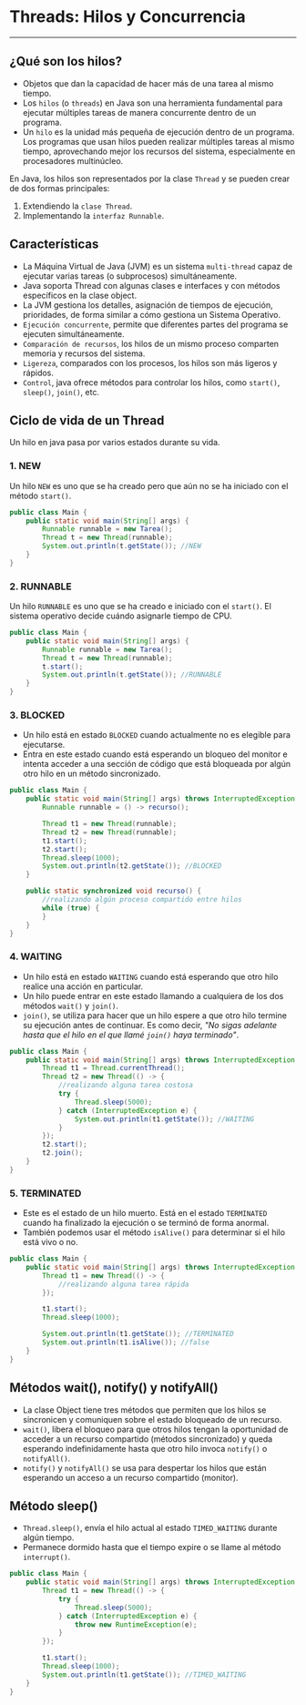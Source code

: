 # Threads: Hilos y Concurrencia

---

## ¿Qué son los hilos?

- Objetos que dan la capacidad de hacer más de una tarea al mismo tiempo.
- Los `hilos` (o `threads`) en Java son una herramienta fundamental para ejecutar múltiples tareas de manera concurrente
  dentro de un programa.
- Un `hilo` es la unidad más pequeña de ejecución dentro de un programa. Los programas que usan hilos pueden realizar
  múltiples tareas al mismo tiempo, aprovechando mejor los recursos del sistema, especialmente en procesadores
  multinúcleo.

En Java, los hilos son representados por la clase `Thread` y se pueden crear de dos formas principales:

1. Extendiendo la `clase Thread`.
2. Implementando la `interfaz Runnable`.

## Características

- La Máquina Virtual de Java (JVM) es un sistema `multi-thread` capaz de ejecutar varias tareas (o subprocesos)
  simultáneamente.
- Java soporta Thread con algunas clases e interfaces y con métodos específicos en la clase object.
- La JVM gestiona los detalles, asignación de tiempos de ejecución, prioridades, de forma similar a cómo gestiona un
  Sistema Operativo.
- `Ejecución concurrente`, permite que diferentes partes del programa se ejecuten simultáneamente.
- `Comparación de recursos`, los hilos de un mismo proceso comparten memoria y recursos del sistema.
- `Ligereza`, comparados con los procesos, los hilos son más ligeros y rápidos.
- `Control`, java ofrece métodos para controlar los hilos, como `start()`, `sleep()`, `join()`, etc.

## Ciclo de vida de un Thread

Un hilo en java pasa por varios estados durante su vida.

### 1. NEW

Un hilo `NEW` es uno que se ha creado pero que aún no se ha iniciado con el método `start()`.

````java
public class Main {
    public static void main(String[] args) {
        Runnable runnable = new Tarea();
        Thread t = new Thread(runnable);
        System.out.println(t.getState()); //NEW
    }
}
````

### 2. RUNNABLE

Un hilo `RUNNABLE` es uno que se ha creado e iniciado con el `start()`. El sistema operativo decide cuándo asignarle
tiempo de CPU.

````java
public class Main {
    public static void main(String[] args) {
        Runnable runnable = new Tarea();
        Thread t = new Thread(runnable);
        t.start();
        System.out.println(t.getState()); //RUNNABLE
    }
}
````

### 3. BLOCKED

- Un hilo está en estado `BLOCKED` cuando actualmente no es elegible para ejecutarse.
- Entra en este estado cuando está esperando un bloqueo del monitor e intenta acceder a una sección de código que está
  bloqueada por algún otro hilo en un método sincronizado.

````java
public class Main {
    public static void main(String[] args) throws InterruptedException {
        Runnable runnable = () -> recurso();

        Thread t1 = new Thread(runnable);
        Thread t2 = new Thread(runnable);
        t1.start();
        t2.start();
        Thread.sleep(1000);
        System.out.println(t2.getState()); //BLOCKED
    }

    public static synchronized void recurso() {
        //realizando algún proceso compartido entre hilos
        while (true) {
        }
    }
}
````

### 4. WAITING

- Un hilo está en estado `WAITING` cuando está esperando que otro hilo realice una acción en particular.
- Un hilo puede entrar en este estado llamando a cualquiera de los dos métodos `wait()` y `join()`.
- `join()`, se utiliza para hacer que un hilo espere a que otro hilo termine su ejecución antes de continuar. Es como
  decir, *"No sigas adelante hasta que el hilo en el que llamé `join()` haya terminado"*.

````java
public class Main {
    public static void main(String[] args) throws InterruptedException {
        Thread t1 = Thread.currentThread();
        Thread t2 = new Thread(() -> {
            //realizando alguna tarea costosa
            try {
                Thread.sleep(5000);
            } catch (InterruptedException e) {
                System.out.println(t1.getState()); //WAITING
            }
        });
        t2.start();
        t2.join();
    }
}
````

### 5. TERMINATED

- Este es el estado de un hilo muerto. Está en el estado `TERMINATED` cuando ha finalizado la ejecución o se terminó de
  forma anormal.
- También podemos usar el método `isAlive()` para determinar si el hilo está vivo o no.

````java
public class Main {
    public static void main(String[] args) throws InterruptedException {
        Thread t1 = new Thread(() -> {
            //realizando alguna tarea rápida
        });

        t1.start();
        Thread.sleep(1000);

        System.out.println(t1.getState()); //TERMINATED
        System.out.println(t1.isAlive()); //false
    }
}
````

## Métodos wait(), notify() y notifyAll()

- La clase Object tiene tres métodos que permiten que los hilos se sincronicen y comuniquen sobre el estado bloqueado de
  un recurso.
- `wait()`, libera el bloqueo para que otros hilos tengan la oportunidad de acceder a un recurso compartido (métodos
  sincronizado) y queda esperando indefinidamente hasta que otro hilo invoca `notify()` o `notifyAll()`.
- `notify()` y `notifyAll()` se usa para despertar los hilos que están esperando un acceso a un recurso compartido
  (monitor).

## Método sleep()

- `Thread.sleep()`, envía el hilo actual al estado `TIMED_WAITING` durante algún tiempo.
- Permanece dormido hasta que el tiempo expire o se llame al método `interrupt()`.

````java
public class Main {
    public static void main(String[] args) throws InterruptedException {
        Thread t1 = new Thread(() -> {
            try {
                Thread.sleep(5000);
            } catch (InterruptedException e) {
                throw new RuntimeException(e);
            }
        });

        t1.start();
        Thread.sleep(1000);
        System.out.println(t1.getState()); //TIMED_WAITING
    }
}
````
